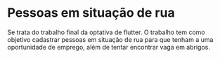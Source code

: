 # Pessoas em situação de rua

Se trata do trabalho final da optativa de flutter.
O trabalho tem como objetivo cadastrar pessoas em situação de rua para que tenham a uma oportunidade de emprego, além de tentar encontrar vaga em abrigos. 